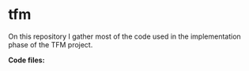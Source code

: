 # tfm
On this repository I gather most of the code used in the implementation phase of the TFM project.

**Code files:**


